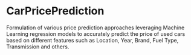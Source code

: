 # CarPricePrediction
Formulation of various price prediction approaches leveraging Machine Learning regression models to accurately predict the price of used cars based on different features such as Location, Year, Brand, Fuel Type, Transmission and others.

